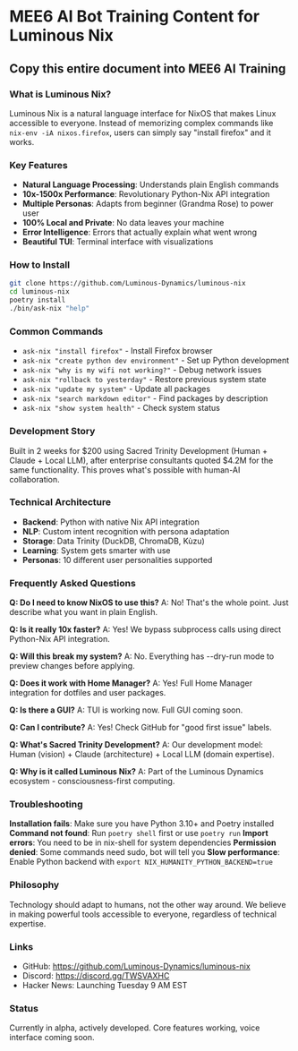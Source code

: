 # MEE6 AI Bot Training Content for Luminous Nix

## Copy this entire document into MEE6 AI Training

### What is Luminous Nix?

Luminous Nix is a natural language interface for NixOS that makes Linux accessible to everyone. Instead of memorizing complex commands like `nix-env -iA nixos.firefox`, users can simply say "install firefox" and it works.

### Key Features

- **Natural Language Processing**: Understands plain English commands
- **10x-1500x Performance**: Revolutionary Python-Nix API integration
- **Multiple Personas**: Adapts from beginner (Grandma Rose) to power user
- **100% Local and Private**: No data leaves your machine
- **Error Intelligence**: Errors that actually explain what went wrong
- **Beautiful TUI**: Terminal interface with visualizations

### How to Install

```bash
git clone https://github.com/Luminous-Dynamics/luminous-nix
cd luminous-nix
poetry install
./bin/ask-nix "help"
```

### Common Commands

- `ask-nix "install firefox"` - Install Firefox browser
- `ask-nix "create python dev environment"` - Set up Python development
- `ask-nix "why is my wifi not working?"` - Debug network issues
- `ask-nix "rollback to yesterday"` - Restore previous system state
- `ask-nix "update my system"` - Update all packages
- `ask-nix "search markdown editor"` - Find packages by description
- `ask-nix "show system health"` - Check system status

### Development Story

Built in 2 weeks for $200 using Sacred Trinity Development (Human + Claude + Local LLM), after enterprise consultants quoted $4.2M for the same functionality. This proves what's possible with human-AI collaboration.

### Technical Architecture

- **Backend**: Python with native Nix API integration
- **NLP**: Custom intent recognition with persona adaptation  
- **Storage**: Data Trinity (DuckDB, ChromaDB, Kùzu)
- **Learning**: System gets smarter with use
- **Personas**: 10 different user personalities supported

### Frequently Asked Questions

**Q: Do I need to know NixOS to use this?**
A: No! That's the whole point. Just describe what you want in plain English.

**Q: Is it really 10x faster?**
A: Yes! We bypass subprocess calls using direct Python-Nix API integration.

**Q: Will this break my system?**
A: No. Everything has --dry-run mode to preview changes before applying.

**Q: Does it work with Home Manager?**
A: Yes! Full Home Manager integration for dotfiles and user packages.

**Q: Is there a GUI?**
A: TUI is working now. Full GUI coming soon.

**Q: Can I contribute?**
A: Yes! Check GitHub for "good first issue" labels.

**Q: What's Sacred Trinity Development?**
A: Our development model: Human (vision) + Claude (architecture) + Local LLM (domain expertise).

**Q: Why is it called Luminous Nix?**
A: Part of the Luminous Dynamics ecosystem - consciousness-first computing.

### Troubleshooting

**Installation fails**: Make sure you have Python 3.10+ and Poetry installed
**Command not found**: Run `poetry shell` first or use `poetry run`
**Import errors**: You need to be in nix-shell for system dependencies
**Permission denied**: Some commands need sudo, bot will tell you
**Slow performance**: Enable Python backend with `export NIX_HUMANITY_PYTHON_BACKEND=true`

### Philosophy

Technology should adapt to humans, not the other way around. We believe in making powerful tools accessible to everyone, regardless of technical expertise.

### Links

- GitHub: https://github.com/Luminous-Dynamics/luminous-nix
- Discord: https://discord.gg/TWSVAXHC
- Hacker News: Launching Tuesday 9 AM EST

### Status

Currently in alpha, actively developed. Core features working, voice interface coming soon.